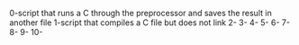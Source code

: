 0-script that runs a C through the preprocessor and saves the result in another file
1-script that compiles a C file but does not link
2-
3-
4-
5-
6-
7-
8-
9-
10-
